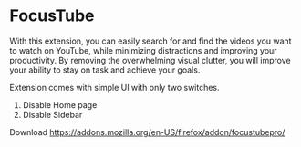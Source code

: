 # FocusTube
With this extension, you can easily search for and find the videos you want to watch on YouTube, while minimizing distractions and improving your productivity. By removing the overwhelming visual clutter, you will improve your ability to stay on task and achieve your goals.  

Extension comes with simple UI with only two switches.  
1. Disable Home page  
2. Disable Sidebar  
  
Download https://addons.mozilla.org/en-US/firefox/addon/focustubepro/

